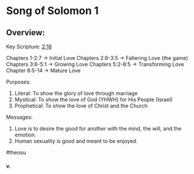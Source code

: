 # Song of Solomon 1

## Overview:
Key Scripture: [2:16](Song2#v.16)

Chapters 1-2:7 → Initial Love
Chapters 2:8-3:5 → Faltering Love (the game)
Chapters 3:6-5:1 → Growing Love
Chapters 5:2-8:5 → Transforming Love
Chapter 8:5-14 → Mature Love

Purposes:
1. Literal: To show the glory of love through marriage
2. Mystical: To show the love of God (YHWH) for His People (Israel)
3. Prophetical: To show the love of Christ and the Church

Messages:
1. Love is to desire the good for another with the mind, the will, and the emotion.
2. Human sexuality is good and meant to be enjoyed.

#theosu 

#### v.
>


